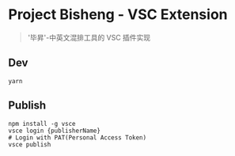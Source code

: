 # Project Bisheng - VSC Extension

> '毕昇'-中英文混排工具的 VSC 插件实现

## Dev

```
yarn
```


## Publish

```
npm install -g vsce
vsce login {publisherName}
# Login with PAT(Personal Access Token)
vsce publish
```